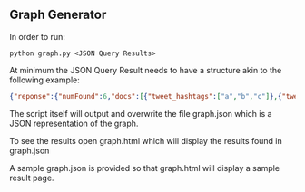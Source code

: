 ## Graph Generator

In order to run:
```
python graph.py <JSON Query Results>
```

At minimum the JSON Query Result needs to have a structure akin to the following example:
```json
{"reponse":{"numFound":6,"docs":[{"tweet_hashtags":["a","b","c"]},{"tweet_hashtags":["a","b","c"]},{"tweet_hashtags":["a","b","c"]},{"tweet_hashtags":["b","c","d"]},{"tweet_hashtags":["c","d","e"]},{"tweet_hashtags":["c","d","e"]}]}}
```

The script itself will output and overwrite the file graph.json which is a JSON representation of the graph.

To see the results open graph.html which will display the results found in graph.json

A sample graph.json is provided so that graph.html will display a sample result page.
